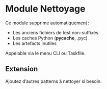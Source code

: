 # Module Nettoyage

Ce module supprime automatiquement :
- Les anciens fichiers de test non-suffixés
- Les caches Python (__pycache__, .pyc)
- Les artefacts inutiles

Appelable via le menu CLI ou Taskfile.

## Extension
Ajoutez d’autres patterns à nettoyer si besoin. 